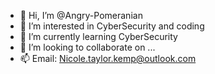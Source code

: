 - 👋 Hi, I’m @Angry-Pomeranian
- 👀 I’m interested in CyberSecurity and coding
- 🌱 I’m currently learning  CyberSecurity
- 💞️ I’m looking to collaborate on ...
- 📫 Email: Nicole.taylor.kemp@outlook.com

<!---
Angry-Pomeranian/Angry-Pomeranian is a ✨ special ✨ repository because its `README.md` (this file) appears on your GitHub profile.
You can click the Preview link to take a look at your changes.
--->
